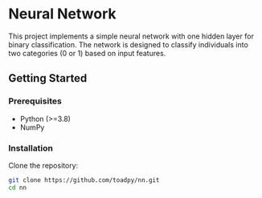 # Neural Network

This project implements a simple neural network with one hidden layer for binary classification. The network is designed to classify individuals into two categories (0 or 1) based on input features.

## Getting Started

### Prerequisites

- Python (>=3.8)
- NumPy

### Installation

Clone the repository:

```bash
git clone https://github.com/toadpy/nn.git
cd nn
```